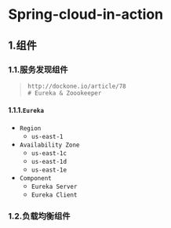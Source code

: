 # Spring-cloud-in-action

## 1.组件

### 1.1.服务发现组件

> ```http
> http://dockone.io/article/78
> # Eureka & Zoookeeper
> ```

#### 1.1.1.`Eureka`

- `Region`
  - `us-east-1`
- `Availability Zone`
  - `us-east-1c`
  - `us-east-1d`
  - `us-east-1e`
- `Component`
  - `Eureka Server`
  - `Eureka Client`

### 1.2.负载均衡组件